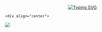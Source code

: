 <div align="center">
  
  <!-- dynamic typing effect 动态打字效果 -->
<a href="https://git.io/typing-svg"><img src="https://readme-typing-svg.demolab.com?font=Fira+Code&duration=2500&pause=3&color=F7C0F5&center=%E9%94%99%E8%AF%AF%E7%9A%84&vCenter=%E9%94%99%E8%AF%AF%E7%9A%84&repeat=%E7%9C%9F%E7%9A%84&width=435&lines=console.log(Hello%2C+World!+);This+is+Haixin." alt="Typing SVG" /></a>
  
  </div>

  <!-- knock code pictures -->
    <div align="center">
  <img src="https://cdn.jsdelivr.net/gh/sun0225SUN/sun0225SUN/assets/images/coding.gif" /><br>
